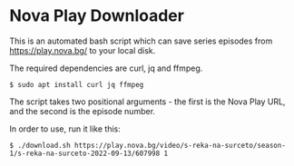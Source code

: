 # Nova Play Downloader

This is an automated bash script which can save series episodes from https://play.nova.bg/ to your local disk.

The required dependencies are curl, jq and ffmpeg.

```shell
$ sudo apt install curl jq ffmpeg
```

The script takes two positional arguments - the first is the Nova Play URL, and the second is the episode number.

In order to use, run it like this:

```shell
$ ./download.sh https://play.nova.bg/video/s-reka-na-surceto/season-1/s-reka-na-surceto-2022-09-13/607998 1
```
